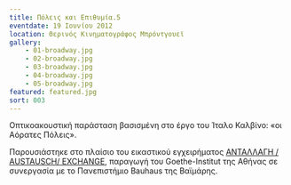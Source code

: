 ```yaml
---
title: Πόλεις και Επιθυμία.5
eventdate: 19 Ιουνίου 2012
location: Θερινός Κινηματογράφος Μπρόντγουεϊ
gallery: 
    - 01-broadway.jpg
    - 02-broadway.jpg
    - 03-broadway.jpg
    - 04-broadway.jpg
    - 05-broadway.jpg
featured: featured.jpg
sort: 003
---
```


Oπτικοακουστική παράσταση βασισμένη στο έργο του Ίταλο Καλβίνο: «οι Αόρατες Πόλεις». 

Παρουσιάστηκε στο πλαίσιο του εικαστικού εγχειρήματος [ΑΝΤΑΛΛΑΓΗ / AUSTAUSCH/ EXCHANGE](http://www.goethe.de/ins/gr/ath/ver/acv/bku/2012/de9394520v.htm), παραγωγή του Goethe-Institut της Αθήνας σε συνεργασία με το Πανεπιστήμιο Bauhaus της Βαϊμάρης.

 